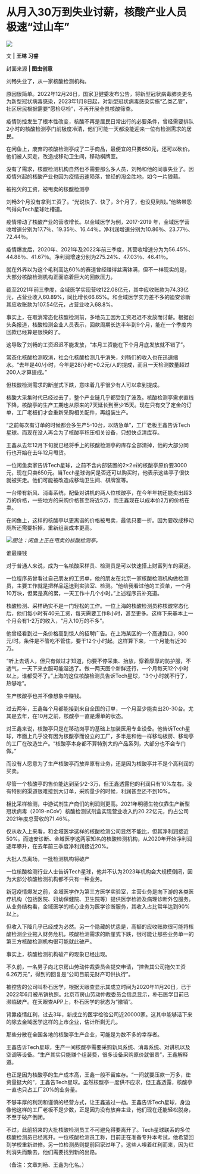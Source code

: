 # 从月入30万到失业讨薪，核酸产业人员极速“过山车”

![](https://inews.gtimg.com/newsapp_bt/0/15594023014/1000)

文 **|** **王琳 习睿**

封面来源 **| 图虫创意**

刘畅失业了，从一家核酸检测机构。

原因很简单。2022年12月26日，国家卫健委发布公告，将新型冠状病毒肺炎更名为新型冠状病毒感染，2023年1月8日起，对新型冠状病毒感染实施“乙类乙管”，社区居民根据需要“愿检尽检”，不再开展全员核酸筛查。

疫情防控发生了根本性改变，核酸不再是居民日常出行的必要条件，曾经需要排队2小时的核酸检测亭门前极度冷清，他们可能一天都没能迎来一位有检测需求的居民。

在闲鱼上，废弃的核酸检测亭成了二手商品，最便宜的只要650元，还可以砍价。他们被人买走，改造成移动卫生间，移动棋牌室。

没有了需求，核酸检测机构自然也不需要那么多人员，刘畅和他的同事失业了。因疫情兴起的核酸产业也因为疫情迅速陨落，曾经的淘金胜地，如今一片狼藉。

被拖欠的工资，被甩卖的核酸检测亭

刘畅3个月没有拿到工资了。“光说快了、快了，3个月了，也没见到钱。”他略带怨气得向Tech星球吐槽道。

疫情带动了核酸产业的营收增长。以金域医学为例，2017-2019
年，金域医学营收增速分别为17.7％、19.35％、16.44％，净利润增速分别为10.86％、23.77％、72.44％。

疫情爆发后，2020年、2021年及2022年前三季度，其营收增速分为为56.45%、44.88％、41.67％。净利润增速分别为275.24%、47.03％、46.41％。

就在外界以为这个毛利高达60%的赛道曾经赚得盆满钵满，但不一样现实的是，大部分核酸检测机构正面临着巨大的回款压力。

截至2021年前三季度，金域医学实现营收122.08亿元，其中应收账款为74.33亿元，占营业收入60.89%，同比增长66.65%。和金域医学实力差不多的迪安诊断其应收账款为107.54亿元，占营业收入68.8%。

事实上，在取消常态化核酸检测前，多地员工因为工资迟迟不发放而讨薪。根据创头条报道，核酸检测企业人员表示，回款周期长达半年到9个月，能在一个季度内回款已经算是很快的了。

这导致了刘畅的工资迟迟不能发放，“本月工资能在下个月月底发放就不错了”。

常态化核酸检测取消，社会化核酸检测几乎消失，刘畅们的收入也在迅速缩水。“去年是40/小时，今年是28/小时+0.2元/人的提成，而且一天检测数量超过200人才算提成。”

但核酸检测需求的断崖式下跌，意味着几乎很少有人可以拿到提成。

核酸大采集时代已经过去了，整个产业链几乎都受到了波及。核酸检测亭需求直线下降，核酸亭的生产工期也从原来的7天延长到至少15天。现在只有交了定金的订单，工厂老板们才会重新采购相关配件，再组装生产。

“之前每次有订单的时候都会多生产5-10台，以防急单”，工厂老板王鑫告诉Tech星球。而现在没人再会为了核酸亭积压相关设备，只想快点清库存。

王鑫从去年12月下旬就已经将手上的核酸检测亭的库存全部清掉，他的大部分同行也开始在去年12月甩货。

一位闲鱼卖家告诉Tech星球，之前不含内部装置的2×2㎡的核酸亭原价要3000元，现在只卖650元。当Tech星球询问是否还可以购买时，他表示这些亭子很快就被买走。他们可能被改造成移动卫生间、棋牌室等。

一台带有新风、消毒系统，配备对讲机的两人位核酸亭，在今年年初还能卖出超3万的价格，一些地方的采购价格甚至将近5万，而王鑫现在以成本价2万的价格在卖。

在闲鱼上，这样的核酸亭以更离谱的价格被甩卖，最低只要一折。因为要改成移动厕所还需要拆掉，重新组装成本更高。

![](https://inews.gtimg.com/newsapp_bt/0/15594023082/1000)_图注：闲鱼上正在甩卖的核酸检测亭。_

谁最赚钱

对于普通人来说，成为一名核酸采样员、检测员是可以快速搭上财富列车的渠道。

一位程序员曾看过自己朋友的工资单，他的朋友在北京一家核酸检测机构做检测员，主要工作就是把样品运送到实验室、检测。“他给我看过他的工资单，一个月10万块，但累是真的累，一天工作十几个小时。”上述程序员补充道。

核酸检测、采样确实不是一门轻松的工作。一位上海的核酸检测员称核酸常态化后，他们每小时有40元工资，每天需要工作8小时，甚至更多。这样下来基本上一个月会有1-2万的收入，“月入10万的不多”。

他曾经看到过一条价格高到惊人的招聘广告。在上海某区的一个高速路口，900元/时。条件是不管吃不管住，要干12个小时起。这样算下来，一个月能有近30万。

“听上去诱人，但只有做过才知道，你要不停采集、抬放，穿着厚厚的防护服，不透气，一天下来衣服可能湿透了。做一两天图个新鲜还行，一个月每天12个小时以上，谁都受不了。”上海的这位核酸检测员告诉Tech星球，“3个小时就不行了，热够呛”。

生产核酸亭也并不像想象中赚钱。

过去两年，王鑫每个月都能接到来自全国的订单，一个月至少能卖出20-30台。尤其是去年，在10月之前，核酸亭一直是爆单的状态。

对王鑫来说，核酸亭只是在移动岗亭的基础上加装医用专业设备。他告诉Tech星球，市面上几乎没有因为核酸亭而设立的工厂，多半是和他一样移动板房、移动亭的工厂在改造生产。“核酸亭本身都不算特别大的产品系列，大部分也不会专门做。”

而没有人愿意为了生产核酸亭而放弃原有业务，还是因为核酸亭并不是个高利润的买卖。

尽管一个核酸亭的售价能达到至少2-3万，但王鑫透露他的利润只有10%左右。没有特别的渠道很难接到大订单，采购量少的时候，利润甚至还不到10%。

相比采样检测，中游试剂生产商们的利润则更高。2021年明德生物仅靠生产新型冠状病毒（2019-nCoV）核酸检测试剂盒实现营业收入约20.22亿元，约占公司2021年度总营收的71.46%。

仅从收入上来看，和金域医学这样的核酸检测公司显然不能比，但其净利润接近50%。而迪安诊断、金域医学这两家知名的核酸检测机构，从2020年开始净利润逐年攀升，在去年前三季度净利润接近20%。

大批人员离场，一批检测机构将破产

一位核酸检测行业人士告诉Tech星球，他并不认为2023年机构会大规模倒闭，因为大部分核酸检测机构都不只有一种业务。

新冠疫情爆发之前，金域医学作为第三方医学实验室，主营业务是向下游的各类医疗机构（包括医院、妇幼保健院、卫生院等）提供医学检验及病理诊断外包服务。从业务结构看，金域医学的核心业务为医学诊断服务，其收入占比常年达到90%以上。

但收入下降几乎已经成为必然。另一个隐藏的忧患是，高额的应收账款很可能将核酸检测企业拖入财务危机，核酸检测需求的断崖式下跌，很可能让那些业务单一的第三方核酸检测机构很可能就此破产。

事实上，核酸检测机构破产的现象已经出现。

不久前，一名男子向北京房山劳动仲裁委员会提交申请，“控告其公司拖欠工资6.26万元”，得到的回复是“公司目前无财产可供执行”。

被控告的公司叫朴石医学，根据天眼查显示其成立时间为2020年11月20日，已于2022年6月被吊销执照。北京市房山劳动仲裁委员会信息显示，朴石医学目前已濒临破产。在天眼查APP上，朴石医学的状态为“撤销”。

背靠疫情红利，过去3年，新成立的医学检验公司近20000家。这其中能够活下来的除去金域医学这样的上市企业，估计所剩无几。

那些分散在全国各地的核酸亭生产企业，可能是为数不多的幸存者。

王鑫告诉Tech星球，生产一间核酸亭需要采购新风系统、消毒系统、对讲机以及空调等设备。“生产其实只能赚个组装费，很多设备采购原价就很贵”，王鑫解释道。

也正是因为核酸亭的生产成本高，王鑫一般不留库存。“一间就要压款一万多，垫资量挺大的”，王鑫告Tech星球。虽然核酸亭一度供不应求，但王鑫透露，核酸亭一直也只占工厂20%的业务量。

不够丰厚的利润和谨慎的经营方式，让王鑫逃过一劫。王鑫告诉Tech星球，身边像他这样的工厂老板不是少数，正是因为没有放弃主业，他们现在还能轻松脱身，不至于破产倒闭。

不过，此前招来的大批核酸检测员工不可避免得要离开了。Tech星球联系的多位核酸检测员已经离开。一位核酸检测员工称，目前正在准备专升本考试，他希望回到学校重新进修。另一位检测员则提前回家过年了。这些人嗅着红利而来，因为红利消失而散去，他们需要找到新的出路。

（备注：文章刘畅、王鑫为化名。）

